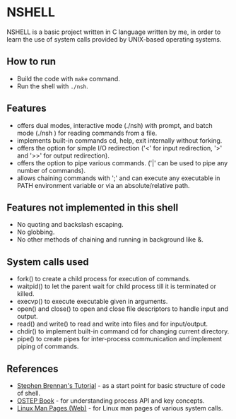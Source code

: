 # NSHELL
NSHELL is a basic project written in C language written by me, in order to learn the use of system calls provided by UNIX-based operating systems.

## How to run
- Build the code with `make` command.
- Run the shell with `./nsh`.

## Features
- offers dual modes, interactive mode (./nsh) with prompt, and batch mode (./nsh <file>) for reading commands from a file.
- implements built-in commands cd, help, exit internally without forking.
- offers the option for simple I/O redirection ('<' for input redirection, '>' and '>>' for output redirection).
- offers the option to pipe various commands. ('|' can be used to pipe any number of commands).
- allows chaining commands with ';' and can execute any executable in PATH environment variable or via an absolute/relative path.

## Features not implemented in this shell
- No quoting and backslash escaping.
- No globbing.
- No other methods of chaining and running in background like &.

## System calls used
- fork() to create a child process for execution of commands.
- waitpid() to let the parent wait for child process till it is terminated or killed.
- execvp() to execute executable given in arguments.
- open() and close() to open and close file descriptors to handle input and output.
- read() and write() to read and write into files and for input/output.
- chdir() to implement built-in command cd for changing current directory.
- pipe() to create pipes for inter-process communication and implement piping of commands.

## References
- [Stephen Brennan's Tutorial](https://brennan.io/2015/01/16/write-a-shell-in-c/) - as a start point for basic structure of code of shell.
- [OSTEP Book](https://pages.cs.wisc.edu/~remzi/OSTEP/) - for understanding process API and key concepts.
- [Linux Man Pages (Web)](https://linux.die.net/man/) - for Linux man pages of various system calls.
